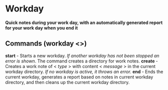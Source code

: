 # Workday
**Quick notes during your work day, with an automatically generated report for your work day when you end it**

## Commands (workday <>)
**start** - Starts a new workday. _If another workday has not been stopped an error is shown_. The command creates a directory for work notes.
**create <type> <message>** - Creates a work note of < _type_ > with content < _message_ > in the current workday directory. _If no workday is active, it throws an error._
**end** - Ends the current workday, generates a report based on notes in current workday directory, and then cleans up the current workday directory.
  

